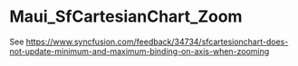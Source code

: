 # Maui_SfCartesianChart_Zoom

See https://www.syncfusion.com/feedback/34734/sfcartesionchart-does-not-update-minimum-and-maximum-binding-on-axis-when-zooming
